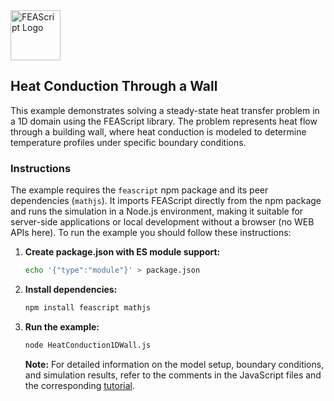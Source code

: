 <img src="https://feascript.github.io/FEAScript-website/assets/FEAScriptHeatTransfer.png" width="80" alt="FEAScript Logo">

## Heat Conduction Through a Wall

This example demonstrates solving a steady-state heat transfer problem in a 1D domain using the FEAScript library. The problem represents heat flow through a building wall, where heat conduction is modeled to determine temperature profiles under specific boundary conditions.

### Instructions

The example requires the `feascript` npm package and its peer dependencies (`mathjs`). It imports FEAScript directly from the npm package and runs the simulation in a Node.js environment, making it suitable for server-side applications or local development without a browser (no WEB APIs here). To run the example you should follow these instructions:

1. **Create package.json with ES module support:**

   ```bash
   echo '{"type":"module"}' > package.json
   ```

2. **Install dependencies:**

   ```bash
   npm install feascript mathjs
   ```

3. **Run the example:**
   ```bash
   node HeatConduction1DWall.js
   ```

   **Note:** For detailed information on the model setup, boundary conditions, and simulation results, refer to the comments in the JavaScript files and the corresponding [tutorial](https://feascript.com/tutorials/HeatConduction1DWall.html).